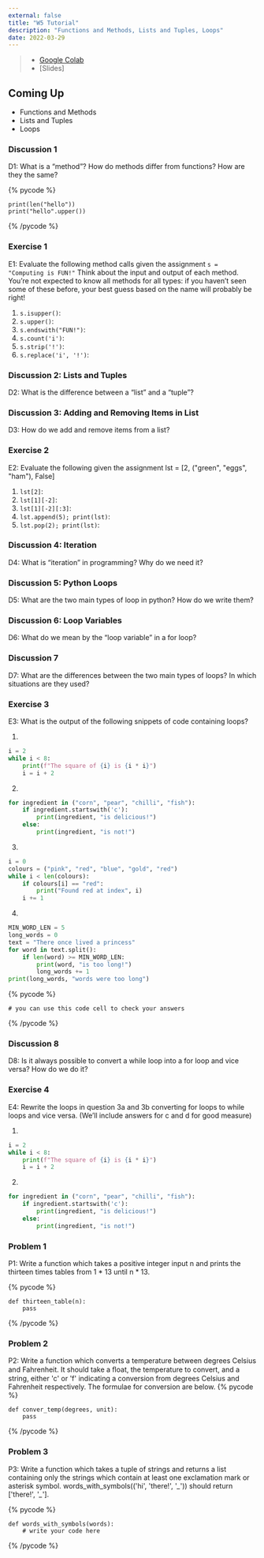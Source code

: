 ```yaml
---
external: false
title: "W5 Tutorial"
description: "Functions and Methods, Lists and Tuples, Loops"
date: 2022-03-29
---
```

> - [Google Colab](https://colab.research.google.com/drive/14UkPWCcxFWElB1yNRbJ2fgonOrJexYC3?usp=sharing)
> - [Slides]

## Coming Up
* Functions and Methods
* Lists and Tuples
* Loops

### Discussion 1
D1: What is a “method”? How do methods differ from functions? How are they the same?

{% pycode %}
```
print(len("hello"))
print("hello".upper())
```
{% /pycode %}

### Exercise 1
E1: Evaluate the following method calls given the assignment `s = "Computing is FUN!"` Think about the input and output of each method. You’re not expected to know all methods for all types: if you haven’t seen some of these before, your best guess based on the name will probably be right!

1. `s.isupper()`: 
2. `s.upper()`: 
3. `s.endswith("FUN!")`: 
4. `s.count('i')`: 
5. `s.strip('!')`: 
6. `s.replace('i', '!')`: 

### Discussion 2: Lists and Tuples
D2: What is the difference between a “list” and a “tuple”?

### Discussion 3: Adding and Removing Items in List
D3: How do we add and remove items from a list?

### Exercise 2
E2: Evaluate the following given the assignment lst = [2, ("green", "eggs", "ham"), False]

1. `lst[2]`: 
2. `lst[1][-2]`: 
3. `lst[1][-2][:3]`: 
4. `lst.append(5); print(lst)`: 
5. `lst.pop(2); print(lst)`: 

### Discussion 4: Iteration
D4: What is “iteration” in programming? Why do we need it?

### Discussion 5: Python Loops
D5: What are the two main types of loop in python? How do we write them?

### Discussion 6: Loop Variables
D6: What do we mean by the “loop variable” in a for loop?

### Discussion 7
D7: What are the differences between the two main types of loops? In which situations are they used?

### Exercise 3
E3: What is the output of the following snippets of code containing loops?

1. 
```python
i = 2
while i < 8:
    print(f"The square of {i} is {i * i}")
    i = i + 2
```


2. 
```python
for ingredient in ("corn", "pear", "chilli", "fish"):
    if ingredient.startswith('c'):
        print(ingredient, "is delicious!")
    else:
        print(ingredient, "is not!")
```


3. 
```python
i = 0
colours = ("pink", "red", "blue", "gold", "red")
while i < len(colours):
    if colours[i] == "red":
        print("Found red at index", i)
    i += 1
```


4. 
```python
MIN_WORD_LEN = 5
long_words = 0
text = "There once lived a princess"
for word in text.split():
    if len(word) >= MIN_WORD_LEN:
        print(word, "is too long!")
        long_words += 1
print(long_words, "words were too long")
```

{% pycode %}
```
# you can use this code cell to check your answers
```
{% /pycode %}

### Discussion 8
D8: Is it always possible to convert a while loop into a for loop and vice versa? How do we do it?

### Exercise 4
E4: Rewrite the loops in question 3a and 3b converting for loops to while loops and vice versa. (We’ll include answers for c and d for good measure)

1. 
```python
i = 2
while i < 8:
    print(f"The square of {i} is {i * i}")
    i = i + 2
```


2. 
```python
for ingredient in ("corn", "pear", "chilli", "fish"):
    if ingredient.startswith('c'):
        print(ingredient, "is delicious!")
    else:
        print(ingredient, "is not!")
```

### Problem 1
P1: Write a function which takes a positive integer input n and prints the thirteen times tables from 1 * 13 until n * 13.

{% pycode %}
```
def thirteen_table(n):
    pass
```
{% /pycode %}

### Problem 2
P2: Write a function which converts a temperature between degrees Celsius and Fahrenheit. It should take a ﬂoat, the temperature to convert, and a string, either 'c' or 'f' indicating a conversion from degrees Celsius and Fahrenheit respectively. The formulae for conversion are below.
{% pycode %}
```
def conver_temp(degrees, unit):
    pass
```
{% /pycode %}

### Problem 3
P3: Write a function which takes a tuple of strings and returns a list containing only the strings which contain at least one exclamation mark or asterisk symbol. words_with_symbols(('hi', 'there!', '*_*')) should return ['there!', '*_*'].

{% pycode %}
```
def words_with_symbols(words):
    # write your code here
```
{% /pycode %}